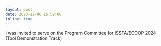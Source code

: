 ```yaml
---
layout: post
date: 2023-12-06 15:59:00
inline: true
---
```


I was invited to serve on the Program Committee for ISSTA/ECOOP 2024 (Tool Demonstration Track)
